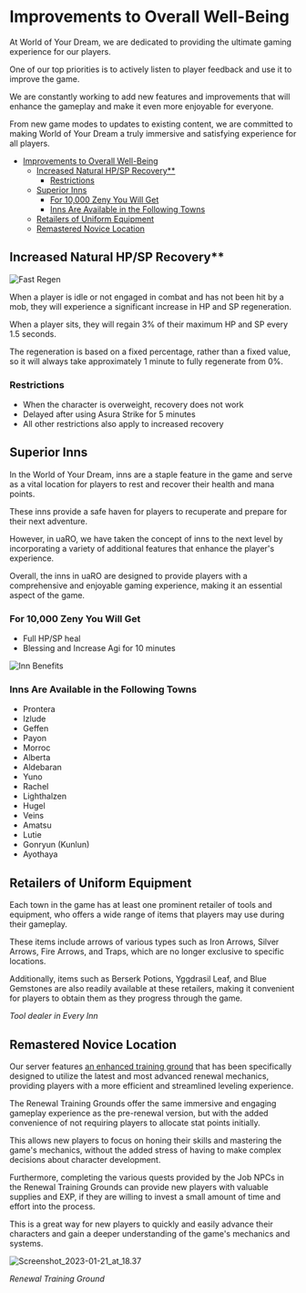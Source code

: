 # Improvements to Overall Well-Being

At World of Your Dream, we are dedicated to providing the ultimate gaming experience for our players.

One of our top priorities is to actively listen to player feedback and use it to improve the game.

We are constantly working to add new features and improvements that will enhance the gameplay and make it even more enjoyable for everyone.

From new game modes to updates to existing content, we are committed to making World of Your Dream a truly immersive and satisfying experience for all players.

- [Improvements to Overall Well-Being](#improvements-to-overall-well-being)
  - [Increased Natural HP/SP Recovery\*\*](#increased-natural-hpsp-recovery)
    - [Restrictions](#restrictions)
  - [Superior Inns](#superior-inns)
    - [For 10,000 Zeny You Will Get](#for-10000-zeny-you-will-get)
    - [Inns Are Available in the Following Towns](#inns-are-available-in-the-following-towns)
  - [Retailers of Uniform Equipment](#retailers-of-uniform-equipment)
  - [Remastered Novice Location](#remastered-novice-location)



## Increased Natural HP/SP Recovery**

![Fast Regen](img/Fastregensit.gif)

When a player is idle or not engaged in combat and has not been hit by a mob, they will experience a significant increase in HP and SP regeneration.

When a player sits, they will regain 3% of their maximum HP and SP every 1.5 seconds.

The regeneration is based on a fixed percentage, rather than a fixed value, so it will always take approximately 1 minute to fully regenerate from 0%.

### Restrictions
- When the character is overweight, recovery does not work
- Delayed after using Asura Strike for 5 minutes
- All other restrictions also apply to increased recovery



## Superior Inns

In the World of Your Dream, inns are a staple feature in the game and serve as a vital location for players to rest and recover their health and mana points.

These inns provide a safe haven for players to recuperate and prepare for their next adventure.

However, in uaRO, we have taken the concept of inns to the next level by incorporating a variety of additional features that enhance the player's experience.

Overall, the inns in uaRO are designed to provide players with a comprehensive and enjoyable gaming experience, making it an essential aspect of the game.

### For 10,000 Zeny You Will Get
* Full HP/SP heal
* Blessing and Increase Agi for 10 minutes

![Inn Benefits](img/Inn-Employee-NPC.png)

### Inns Are Available in the Following Towns

* Prontera
* Izlude
* Geffen
* Payon
* Morroc
* Alberta
* Aldebaran
* Yuno
* Rachel
* Lighthalzen
* Hugel
* Veins
* Amatsu
* Lutie
* Gonryun (Kunlun)
* Ayothaya



## Retailers of Uniform Equipment

Each town in the game has at least one prominent retailer of tools and equipment, who offers a wide range of items that players may use during their gameplay.

These items include arrows of various types such as Iron Arrows, Silver Arrows, Fire Arrows, and Traps, which are no longer exclusive to specific locations.

Additionally, items such as Berserk Potions, Yggdrasil Leaf, and Blue Gemstones are also readily available at these retailers, making it convenient for players to obtain them as they progress through the game.

*Tool dealer in Every Inn*



## Remastered Novice Location

Our server features [an enhanced training ground](Remastered_Novice_Location.md) that has been specifically designed to utilize the latest and most advanced renewal mechanics, providing players with a more efficient and streamlined leveling experience.

The Renewal Training Grounds offer the same immersive and engaging gameplay experience as the pre-renewal version, but with the added convenience of not requiring players to allocate stat points initially.

This allows new players to focus on honing their skills and mastering the game's mechanics, without the added stress of having to make complex decisions about character development.

Furthermore, completing the various quests provided by the Job NPCs in the Renewal Training Grounds can provide new players with valuable supplies and EXP, if they are willing to invest a small amount of time and effort into the process.

This is a great way for new players to quickly and easily advance their characters and gain a deeper understanding of the game's mechanics and systems.

![Screenshot_2023-01-21_at_18.37](img/Screenshot_2023-01-21_at_18.37.png)

*Renewal Training Ground*
